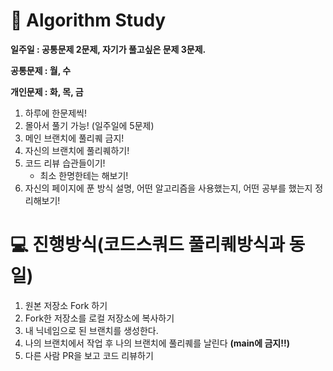 # 💯 Algorithm Study

**일주일 : 공통문제 2문제, 자기가 풀고싶은 문제 3문제.**

**공통문제 : 월, 수**

**개인문제 : 화, 목, 금**

1. 하루에 한문제씩!
2. 몰아서 풀기 가능! (일주일에 5문제)
3. 메인 브랜치에 풀리퀘 금지!
4. 자신의 브랜치에 풀리퀘하기!
5. 코드 리뷰 습관들이기!
   - 최소 한명한테는 해보기!
6. 자신의 페이지에 푼 방식 설명, 어떤 알고리즘을 사용했는지, 어떤 공부를 했는지 정리해보기!

# 💻 진행방식(코드스쿼드 풀리퀘방식과 동일)

1. 원본 저장소 Fork 하기
2. Fork한 저장소를 로컬 저장소에 복사하기
3. 내 닉네임으로 된 브랜치를 생성한다.
4. 나의 브랜치에서 작업 후 나의 브랜치에 풀리퀘를 날린다 **(main에 금지!!)**
5. 다른 사람 PR을 보고 코드 리뷰하기
